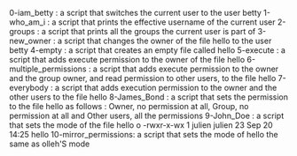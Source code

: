0-iam_betty : a script that switches the current user to the user betty
1-who_am_i : a script that prints the effective username of the current user
2-groups : a script that prints all the groups the current user is part of
3-new_owner : a script that changes the owner of the file hello to the user betty
4-empty : a script that creates an empty file called hello
5-execute : a script that adds execute permission to the owner of the file hello
6-multiple_permissions : a script that adds execute permission to the owner and the group owner, and read permission to other users, to the file hello
7-everybody : a script that adds execution permission to the owner and the other users to the file hello
8-James_Bond : a script that sets the permission to the file hello as follows : Owner, no permission at all, Group, no permission at all and Other users, all the permissions
9-John_Doe : a script that sets the mode of the file hello o -rwxr-x-wx 1 julien julien 23 Sep 20 14:25 hello
10-mirror_permissions: a script that sets the mode of hello the same as olleh'S mode
